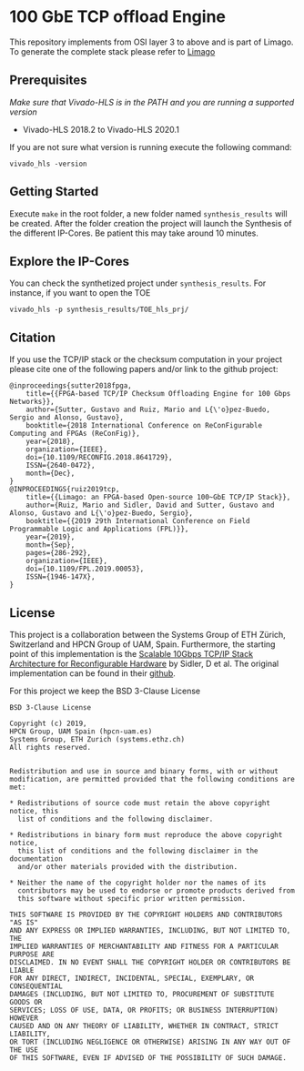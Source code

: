 # 100 GbE TCP offload Engine

This repository implements from OSI layer 3 to above and is part of Limago. To generate the complete stack please refer to [Limago](https://github.com/hpcn-uam/Limago)

## Prerequisites

*Make sure that Vivado-HLS is in the PATH and you are running a supported version*

- Vivado-HLS 2018.2 to Vivado-HLS 2020.1

If you are not sure what version is running execute the following command:

```
vivado_hls -version
```


## Getting Started

Execute `make` in the root folder, a new folder named `synthesis_results` will be created. After the folder creation the project will launch the Synthesis of the different IP-Cores. Be patient this may take around 10 minutes.

## Explore the IP-Cores

You can check the synthetized project under `synthesis_results`. For instance, if you want to open the TOE

```
vivado_hls -p synthesis_results/TOE_hls_prj/
```


## Citation
If you use the TCP/IP stack or the checksum computation in your project please cite one of the following papers and/or link to the github project:

```
@inproceedings{sutter2018fpga,
    title={{FPGA-based TCP/IP Checksum Offloading Engine for 100 Gbps Networks}},
    author={Sutter, Gustavo and Ruiz, Mario and L{\'o}pez-Buedo, Sergio and Alonso, Gustavo},
    booktitle={2018 International Conference on ReConFigurable Computing and FPGAs (ReConFig)},
    year={2018},
    organization={IEEE},
    doi={10.1109/RECONFIG.2018.8641729},
    ISSN={2640-0472},
    month={Dec},
}
@INPROCEEDINGS{ruiz2019tcp, 
    title={{Limago: an FPGA-based Open-source 100~GbE TCP/IP Stack}}, 
    author={Ruiz, Mario and Sidler, David and Sutter, Gustavo and Alonso, Gustavo and L{\'o}pez-Buedo, Sergio},
    booktitle={{2019 29th International Conference on Field Programmable Logic and Applications (FPL)}}, 
    year={2019},
    month={Sep},
    pages={286-292}, 
    organization={IEEE},
    doi={10.1109/FPL.2019.00053},
    ISSN={1946-147X}, 
}
```

## License

This project is a collaboration between the Systems Group of ETH Zürich, Switzerland and HPCN Group of UAM, Spain. Furthermore, the starting point of this implementation is the [Scalable 10Gbps TCP/IP Stack Architecture for Reconfigurable Hardware](https://ieeexplore.ieee.org/abstract/document/7160037) by Sidler, D et al. The original implementation can be found in their [github](https://github.com/fpgasystems/fpga-network-stack).

For this project we keep the BSD 3-Clause License

```
BSD 3-Clause License

Copyright (c) 2019, 
HPCN Group, UAM Spain (hpcn-uam.es)
Systems Group, ETH Zurich (systems.ethz.ch)
All rights reserved.


Redistribution and use in source and binary forms, with or without
modification, are permitted provided that the following conditions are met:

* Redistributions of source code must retain the above copyright notice, this
  list of conditions and the following disclaimer.

* Redistributions in binary form must reproduce the above copyright notice,
  this list of conditions and the following disclaimer in the documentation
  and/or other materials provided with the distribution.

* Neither the name of the copyright holder nor the names of its
  contributors may be used to endorse or promote products derived from
  this software without specific prior written permission.

THIS SOFTWARE IS PROVIDED BY THE COPYRIGHT HOLDERS AND CONTRIBUTORS "AS IS"
AND ANY EXPRESS OR IMPLIED WARRANTIES, INCLUDING, BUT NOT LIMITED TO, THE
IMPLIED WARRANTIES OF MERCHANTABILITY AND FITNESS FOR A PARTICULAR PURPOSE ARE
DISCLAIMED. IN NO EVENT SHALL THE COPYRIGHT HOLDER OR CONTRIBUTORS BE LIABLE
FOR ANY DIRECT, INDIRECT, INCIDENTAL, SPECIAL, EXEMPLARY, OR CONSEQUENTIAL
DAMAGES (INCLUDING, BUT NOT LIMITED TO, PROCUREMENT OF SUBSTITUTE GOODS OR
SERVICES; LOSS OF USE, DATA, OR PROFITS; OR BUSINESS INTERRUPTION) HOWEVER
CAUSED AND ON ANY THEORY OF LIABILITY, WHETHER IN CONTRACT, STRICT LIABILITY,
OR TORT (INCLUDING NEGLIGENCE OR OTHERWISE) ARISING IN ANY WAY OUT OF THE USE
OF THIS SOFTWARE, EVEN IF ADVISED OF THE POSSIBILITY OF SUCH DAMAGE.
```